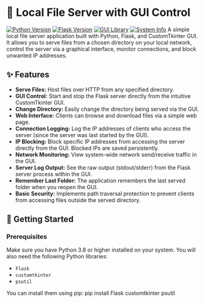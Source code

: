 # 📁 Local File Server with GUI Control

[![Python Version](https://img.shields.io/badge/python-3.8+-blue.svg)](https://www.python.org/)
[![Flask Version](https://img.shields.io/badge/framework-Flask-blue.svg)](https://flask.palletsprojects.com/)
[![GUI Library](https://img.shields.io/badge/GUI-CustomTkinter-brightgreen.svg)](https://customtkinter.tomschimansky.com/)
[![System Info](https://img.shields.io/badge/system-psutil-orange.svg)](https://psutil.readthedocs.io/)
A simple local file server application built with Python, Flask, and CustomTkinter GUI. It allows you to serve files from a chosen directory on your local network, control the server via a graphical interface, monitor connections, and block unwanted IP addresses.

## ✨ Features

* **Serve Files:** Host files over HTTP from any specified directory.
* **GUI Control:** Start and stop the Flask server directly from the intuitive CustomTkinter GUI.
* **Change Directory:** Easily change the directory being served via the GUI.
* **Web Interface:** Clients can browse and download files via a simple web page.
* **Connection Logging:** Log the IP addresses of clients who access the server (since the server was last started by the GUI).
* **IP Blocking:** Block specific IP addresses from accessing the server directly from the GUI. Blocked IPs are saved persistently.
* **Network Monitoring:** View system-wide network send/receive traffic in the GUI.
* **Server Log Output:** See the raw output (stdout/stderr) from the Flask server process within the GUI.
* **Remember Last Folder:** The application remembers the last served folder when you reopen the GUI.
* **Basic Security:** Implements path traversal protection to prevent clients from accessing files outside the served directory.

## 🚀 Getting Started

### Prerequisites

Make sure you have Python 3.8 or higher installed on your system. You will also need the following Python libraries:

* `Flask`
* `customtkinter`
* `psutil`

You can install them using pip:
pip install Flask customtkinter psutil
